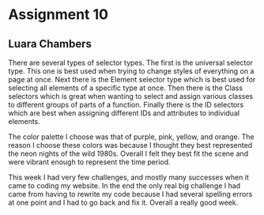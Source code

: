 # Assignment 10

## Luara Chambers

There are several types of selector types. The first is the universal selector type. This one is best used when trying to change styles of everything on a page at once. Next there is the Element selector type which is best used for selecting all elements of a specific type at once. Then there is the Class selectors which is great when wanting to select and assign various classes to different groups of parts of a function. Finally there is the ID selectors which are best when assigning different IDs and attributes to individual elements.

The color palette I choose was that of purple, pink, yellow, and orange. The reason I choose these colors was because I thought they best represented the neon nights of the wild 1980s. Overall I felt they best fit the scene and were vibrant enough to represent the time period.

This week I had very few challenges, and mostly many successes when it came to coding my website. In the end the only real big challenge I had came from having to rewrite my code because I had several spelling errors at one point and I had to go back and fix it. Overall a really good week.
